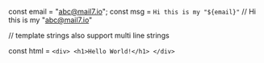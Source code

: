 const email = "abc@mail7.io";
const msg = `Hi this is my "${email}"` // Hi this is my "abc@mail7.io"

// template strings also support multi line strings

const html = `<div>
                <h1>Hello World!</h1>
              </div>`
              

